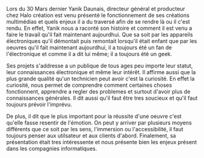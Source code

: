 Lors du 30 Mars dernier Yanik Daunais, directeur général et producteur chez Halo création est venu présenté le fonctionnement  de ses créations multimédias et quels enjeux il a du traversé afin de se rendre là ou il c'est rendu. En effet, Yanik nous a raconté son histoire et comment il est venu a faire le travail qu'il fait maintenant aujourdhui. Que sa soit par les appareils électroniques qu'il démontait puis remontait lorsqu'il était enfant que par les oeuvres qu'il fait maintenant aujourdhui, il a toujours été un fan de l'électronique et comme il a dit lui même; il a toujours été un geek.


Ses projets s'addresse a un publique de tous ages peu importe leur statut, leur connaissances électronique et même leur intérêt. Il affirme aussi que la plus grande qualité qu'un technicien peut avoir c'est la curiosité. En effet la curiosité, nous permet de comprendre comment certaines choses fonctionnent, apprendre a regler des problemes et surtout d'avoir plus de connaissances générales. Il dit aussi qu'il faut être tres soucieux et qu'il faut toujours prévoir l'imprévu.


De plus, il dit que le plus important pour la réussite d'une oeuvre c'est qu'elle fasse resentir de l'émotion. On peut y arriver par plusieurs moyens différents que ce soit par les sens, l'immersion ou l'accessibilité, il faut toujours penser aux utilsateur et aux clients d'abord.
Finalement, sa présentation était tres intéressente et nous présente bien les enjeux présent dans les compagnies informatiques.


